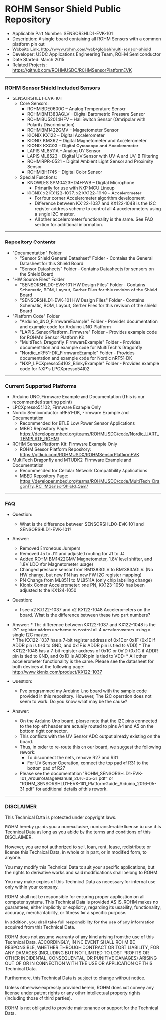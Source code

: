 # ROHM Sensor Shield Public Repository
* Applicable Part Number: SENSORSHLD1-EVK-101
* Description:  A single board containing all ROHM Sensors with a common platform pin out
* Website Link: http://www.rohm.com/web/global/multi-sensor-shield
* Developer: USDC Applications Engineering Team, ROHM Semiconductor
* Date Started: March 2015
* Related Projects: https://github.com/ROHMUSDC/ROHMSensorPlatformEVK

----
### ROHM Sensor Shield Included Sensors
* SENSORSHLD1-EVK-101
  * Core Sensors:
    * ROHM BDE0600G – Analog Temperature Sensor
    * ROHM BM1383AGLV – Digital Barometric Pressure Sensor
    * ROHM BU52014HFV – Hall Switch Sensor (Omnipolar with Polarity Discrimination)
    * ROHM BM1422GMV – Magnetometer Sensor
    * KIONIX KX122 – Digital Accelerometer
    * KIONIX KMX62 – Digital Magnetometer and Accelerometer
    * KIONIX KXG03 – Digital Gyroscope and Accelerometer
    * LAPIS ML8511A – Analog UV Sensor
    * LAPIS ML8523 – Digital UV Sensor with UV-A and UV-B Filtering
    * ROHM RPR-0521 – Digital Ambient Light Sensor and Proximity Sensor
    * ROHM BH1745 – Digital Color Sensor
  * Special Functions:
    * KNOWLES SPM0423HD4H-WB – Digital Microphone
      * Primarily for use with NXP MCU Lineup
    * KIONIX x2 KX122-1037, x2 KX122-1048 – Accelerometer
      * For four corner Accelerometer algorithm development
      * Difference between KX122-1037 and KX122-1048 is the I2C register address scheme to control all 4 accelerometers using a single I2C master.  
	  * All other accelerometer functionality is the same.  See FAQ section for additional information.

----
### Repository Contents
* "Documentation" Folder
  * "Sensor Shield General Datasheet" Folder - Contains the General Datasheet for this Shield Board
  * "Sensor Datasheets" Folder - Contains Datasheets for sensors on the Shield Board
* "HW Source Files" Folder 
  * "SENSORSHLD0-EVK-101 HW Design Files" Folder - Contains Schematic, BOM, Layout, Gerber Files for this revision of the Shield Board
  * "SENSORSHLD1-EVK-101 HW Design Files" Folder - Contains Schematic, BOM, Layout, Gerber Files for this revision of the shield Board
* "Platform Code" Folder
  * "Arduino_UNO_FirmwareExample" Folder - Provides documentation and example code for Arduino UNO Platform
  * "LAPIS_SensorPlatform_Firmware" Folder - Provides example code for ROHM's Sensor Platform Kit
  * "MultiTech_Dragonfly_FirmwareExample" Folder - Provides documentation and example code for MultiTech's Dragonfly
  * "Nordic_nRF51-DK_FirmwareExample" Folder - Provides documentation and example code for Nordic nRF51-DK
  * "NXP_LPCXpresso54102_BlinkyExample" Folder - Provides example code for NXP's LPCXpresso54102

----
### Current Supported Platforms
* Arduino UNO, Firmware Example and Documentation (This is our recommended starting point)
* LPCXpresso54102, Firmware Example Only
* Nordic Semiconductor nRF51-DK, Firmware Example and Documentation 
	*  Recommended for BTLE Low Power Sensor Applications
    *  MBED Repository Page: https://developer.mbed.org/teams/ROHMUSDC/code/Nordic_UART_TEMPLATE_ROHM/
* ROHM Sensor Platform Kit: Firmware Example  Only
	*  ROHM Sensor Platform Repository: https://github.com/ROHMUSDC/ROHMSensorPlatformEVK
* MultiTech Dragonfly and MTUDK2, Firmware Example and Documentation
	*  Recommended for Cellular Network Compatibility Applications
    *  MBED Repository Page: https://developer.mbed.org/teams/ROHMUSDC/code/MultiTech_DragonFly_ROHMSensorShield_Sam/

----
### FAQ
* Question:
	* What is the difference between SENSORSHLD0-EVK-101 and SENSORSHLD1-EVK-101?
* Answer:
	* Removed Erroneous Jumpers
	* Removed J5 to J11 and adjusted routing for J1 to J4
	* Added ROHM BM1422GMV Magnetometer, 1.8V level shifter, and 1.8V LDO (for Magnetometer usage)
	* Changed pressure sensor from BM1383GLV to BM1383AGLV.  (No HW change, but new PN has new FW I2C register mapping)
	* PN Change from ML8511 to ML8511A (only chip labelling change)
	* Kionix Corner Accelerometer: one PN, KX123-1050, has been adjusted to the KX124-1050
	
* Question:
	* I see x2 KX122-1037 and x2 KX122-1048 Accelerometers on the board.  What is the difference between these two part numbers?
* Answer: 
	  * The difference between KX122-1037 and KX122-1048 is the I2C register address scheme to control all 4 accelerometers using a single I2C master.  
	  * The KX122-1037 has a 7-bit register address of 0x1E or 0x1F (0x1E if ADDR pin is tied to GND, and 0x1F is ADDR pin is tied to VDD)
	  * The KX122-1048 has a 7-bit register address of 0x1C or 0x1D (0x1C if ADDR pin is tied to GND, and 0x1D is ADDR pin is tied to VDD)
	  * All other accelerometer functionality is the same.  Please see the datasheet for both devices at the following page: http://www.kionix.com/product/KX122-1037

* Question:
	* I've programmed my Arduino Uno board with the sample code provided in this repository.  However, The I2C operation does not seem to work. Do you know what may be the cause?
* Answer:
	* On the Arduino Uno board, please note that the I2C pins connected to the top left header are actually routed to pins A4 and A5 on the bottom right connector.  
	* This conflicts with the UV Sensor ADC output already existing on the board.  
	* Thus, in order to re-route this on our board, we suggest the following rework:
		* To disconnect the nets, remove R27 and R31
		* For UV Sensor Operation, connect the top pad of R31 to the bottom pad of R27
	* Please see the documentation "ROHM_SENSORSHLD1-EVK-101_ArduinoUsageManual_2016-05-31.pdf" or "ROHM_SENSORSHLD1-EVK-101_PlatformGuide_Arduino_2016-05-31.pdf" for additional details of this rework.	

----
### DISCLAIMER
This Technical Data is protected under copyright laws.

ROHM hereby grants you a nonexclusive, nontransferable license to use this Technical Data 
as long as you abide by the terms and conditions of this DISCLAIMER. 

However, you are not authorized to sell, loan, rent, lease, redistribute or license this Technical Data, 
in whole or in part, or in modified form, to anyone.

You may modify this Technical Data to suit your specific applications, 
but the rights to derivative works and said modifications shall belong to ROHM. 

You may make copies of this Technical Data as necessary for internal use only within your company.

ROHM shall not be responsible for ensuring proper application on all computer systems.
This Technical Data is provided AS IS. ROHM makes no guarantees, either implicitly or explicitly, 
regarding its usability, functionality, accuracy, merchantability, or fitness for a specific purpose.

In addition, you shall take full responsibility for the use of any information acquired from this Technical Data. 

ROHM does not assume warranty of any kind arising from the use of this Technical Data. ACCORDINGLY, 
IN NO EVENT SHALL ROHM BE RESPONSIBLE, WHETHER THROUGH CONTRACT OR TORT LIABILITY, 
FOR ANY DAMAGES (INCLUDING BUT NOT LIMITED TO LOST PROFITS OR OTHER INCIDENTAL, CONSEQUENTAL, 
OR PUNITIVE DAMAGES) ARISING OUT OF OR IN CONNECTION WITH THE USE OR APPLICATION OF THIS Technical Data.

Furthermore, this Technical Data is subject to change without notice.

Unless otherwise expressly provided herein, ROHM does not convey any license under patent rights 
or any other intellectual property rights (including those of third parties).

ROHM is not obligated to provide maintenance or support for the Technical Data.